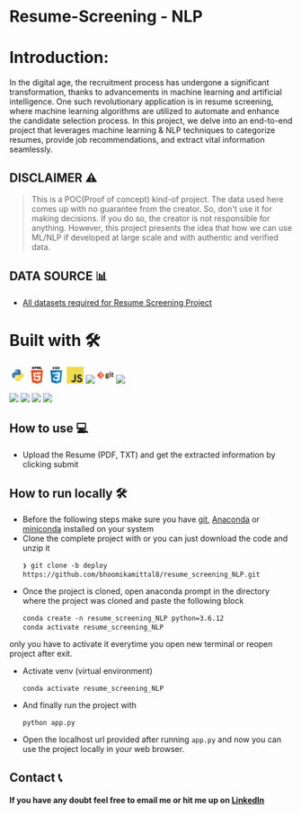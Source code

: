 # Resume-Screening - NLP

# Introduction:

In the digital age, the recruitment process has undergone a significant transformation, thanks to advancements in machine learning and artificial intelligence. One such revolutionary application is in resume screening, where machine learning algorithms are utilized to automate and enhance the candidate selection process. In this project, we delve into an end-to-end project that leverages machine learning & NLP techniques to categorize resumes, provide job recommendations, and extract vital information seamlessly.

## DISCLAIMER ⚠️
> This is a POC(Proof of concept) kind-of project. The data used here comes up with no guarantee from the creator. So, don't use it for making decisions. If you do so, the creator is not responsible for anything. However, this project presents the idea that how we can use ML/NLP if developed at large scale and with authentic and verified data.

## DATA SOURCE 📊
- [All datasets required for Resume Screening Project](https://www.kaggle.com/datasets/noorsaeed/resume-datasets)

# Built with 🛠️
<code><img height="30" src="https://raw.githubusercontent.com/github/explore/80688e429a7d4ef2fca1e82350fe8e3517d3494d/topics/python/python.png"></code>
<code><img height="30" src="https://raw.githubusercontent.com/github/explore/80688e429a7d4ef2fca1e82350fe8e3517d3494d/topics/html/html.png"></code>
<code><img height="30" src="https://raw.githubusercontent.com/github/explore/80688e429a7d4ef2fca1e82350fe8e3517d3494d/topics/css/css.png"></code>
<code><img height="30" src="https://raw.githubusercontent.com/github/explore/80688e429a7d4ef2fca1e82350fe8e3517d3494d/topics/javascript/javascript.png"></code>
<code><img height="30" src="https://github.com/tomchen/stack-icons/raw/master/logos/bootstrap.svg"></code>
<code><img height="30" src="https://raw.githubusercontent.com/github/explore/80688e429a7d4ef2fca1e82350fe8e3517d3494d/topics/git/git.png"></code>
<code><img height="30" src="https://icon2.cleanpng.com/20180802/iwp/kisspng-flask-by-example-python-web-framework-bottle-lico-softwares-websites-press-services-product-5b634c8e416770.5741331515332343182679.jpg"></code>


<code><img height="30" src="https://raw.githubusercontent.com/numpy/numpy/7e7f4adab814b223f7f917369a72757cd28b10cb/branding/icons/numpylogo.svg"></code>
<code><img height="30" src="https://raw.githubusercontent.com/pandas-dev/pandas/761bceb77d44aa63b71dda43ca46e8fd4b9d7422/web/pandas/static/img/pandas.svg"></code>
<code><img height="30" src="https://matplotlib.org/_static/logo2.svg"></code>
<code><img height="30" src="https://upload.wikimedia.org/wikipedia/commons/thumb/0/05/Scikit_learn_logo_small.svg/1280px-Scikit_learn_logo_small.svg.png"></code>




## How to use 💻
- Upload the Resume (PDF, TXT) and get the extracted information by clicking submit

## How to run locally 🛠️
- Before the following steps make sure you have [git](https://git-scm.com/download), [Anaconda](https://www.anaconda.com/) or [miniconda](https://docs.conda.io/en/latest/miniconda.html) installed on your system
- Clone the complete project with or you can just download the code and unzip it
  ```
  ❯ git clone -b deploy https://github.com/bhoomikamittal8/resume_screening_NLP.git
  ```
- Once the project is cloned, open anaconda prompt in the directory where the project was cloned and paste the following block
  ```
  conda create -n resume_screening_NLP python=3.6.12
  conda activate resume_screening_NLP
  ```
only you have to activate it everytime you open new terminal or reopen project after exit.
- Activate venv (virtual environment)
    ```
    conda activate resume_screening_NLP
    ```
- And finally run the project with
  ```
  python app.py
  ```
- Open the localhost url provided after running `app.py` and now you can use the project locally in your web browser.

## Contact 📞

#### If you have any doubt feel free to email me or hit me up on [LinkedIn](https://www.linkedin.com/in/bhoomikamittal/)





